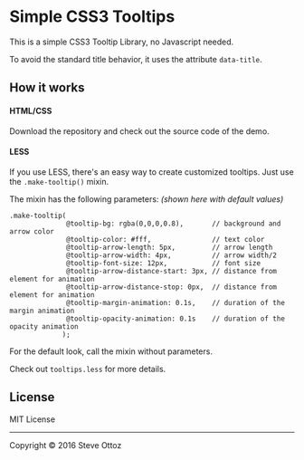Simple CSS3 Tooltips
====================

This is a simple CSS3 Tooltip Library, no Javascript needed.

To avoid the standard title behavior, it uses the attribute `data-title`.

How it works
------------
#### HTML/CSS

Download the repository and check out the source code of the demo.

#### LESS

If you use LESS, there's an easy way to create customized tooltips. Just use the `.make-tooltip()` mixin.

The mixin has the following parameters: *(shown here with default values)*

```less
.make-tooltip(
              @tooltip-bg: rgba(0,0,0,0.8),       // background and arrow color
              @tooltip-color: #fff,               // text color
              @tooltip-arrow-length: 5px,         // arrow length
              @tooltip-arrow-width: 4px,          // arrow width/2
              @tooltip-font-size: 12px,           // font size
              @tooltip-arrow-distance-start: 3px, // distance from element for animation
              @tooltip-arrow-distance-stop: 0px,  // distance from element for animation
              @tooltip-margin-animation: 0.1s,    // duration of the margin animation
              @tooltip-opacity-animation: 0.1s    // duration of the opacity animation
             );
```

For the default look, call the mixin without parameters.

Check out `tooltips.less` for more details.

License
-------
MIT License

---

Copyright © 2016 Steve Ottoz
